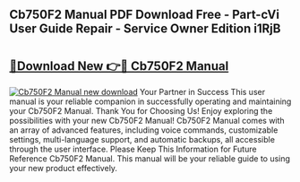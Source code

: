 ## Cb750F2 Manual PDF Download Free - Part-cVi User Guide Repair - Service Owner Edition i1RjB

# <h2><a href="http://bc60528.oget.top/?id=Cb750F2+Manual">🔗Download New 👉🔴 Cb750F2 Manual</a></h2>

[![Cb750F2 Manual new download](https://i.imgur.com/5g1atiW.png)](http://bc60528.oget.top/?id=Cb750F2+Manual)
Your Partner in Success This user manual is your reliable companion in successfully operating and maintaining your Cb750F2 Manual. Thank You for Choosing Us! Enjoy exploring the possibilities with your new Cb750F2 Manual! Cb750F2 Manual comes with an array of advanced features, including voice commands, customizable settings, multi-language support, and automatic backups, all accessible through the user interface. Please Keep This Information for Future Reference Cb750F2 Manual. This manual will be your reliable guide to using your new product effectively.

